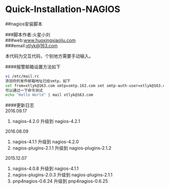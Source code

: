 # Quick-Installation-NAGIOS
  
##nagios安装脚本
  
###脚本作者:火星小刘   
###web:www.huoxingxiaoliu.com   
###email:xtlyk@163.com  
  
本代码为交互代码，个别地方需要手动输入。  
  
####报警邮箱设置方法如下  
  
```bash
vi /etc/mail.rc  
添加你的发件邮箱地址已经smtp，如下  
set from=xtlyk@163.com smtp=smtp.163.com set smtp-auth-user=xtlyk@163.com smtp-auth-password=000000 smtp-auth=login  
可以通过一下命令测试  
echo "Hello World" | mail xtlyk@163.com  
```  
  
####更新日志  
2016.09.17  
1. nagios-4.2.0		 	升级到	nagios-4.2.1   

2016.08.09   
1. nagios-4.1.1			升级到	nagios-4.2.0  
2. nagios-plugins-2.1.1	升级到	nagios-plugins-2.1.2  
  
2015.12.07  
1. nagios-4.0.8			升级到	nagios-4.1.1  
2. nagios-plugins-2.0.3	升级到	nagios-plugins-2.1.1  
3. pnp4nagios-0.6.24	升级到	pnp4nagios-0.6.25  
